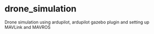 # drone_simulation
Drone simulation using ardupilot, ardupilot gazebo plugin and setting up MAVLink and MAVROS
